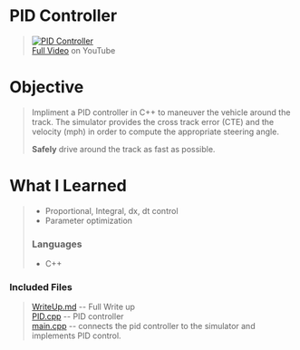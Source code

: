# PID Controller
> [![PID Controller](WriteUp/PID.gif)](https://youtu.be/w_TzpFNDRjw "PID Controller")  
> [Full Video](https://youtu.be/w_TzpFNDRjw "PID Controller") on YouTube
# Objective
> Impliment a PID controller in C++ to maneuver the vehicle around the track.
> The simulator provides the cross track error (CTE) and the velocity (mph) in order to compute the appropriate steering angle.
>
>**Safely** drive around the track as fast as possible.
>
# What I Learned
> - Proportional, Integral, dx, dt control
> - Parameter optimization
> ### Languages
> - C++
>

### Included Files
> [WriteUp.md](WriteUp.md) -- Full Write up  
> [PID.cpp](src/PID.cpp) -- PID controller  
> [main.cpp](src/main.cpp) -- connects the pid controller to the simulator and implements PID control.
